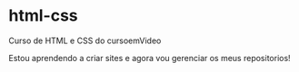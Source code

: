 # html-css
Curso de HTML e CSS do cursoemVideo

Estou aprendendo a criar sites e agora vou gerenciar os meus repositorios!